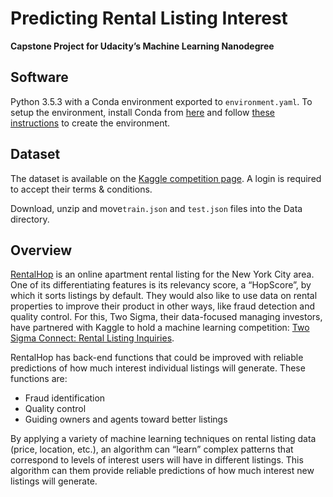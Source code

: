 # Predicting Rental Listing Interest
__Capstone Project for Udacity’s Machine Learning Nanodegree__

## Software
Python 3.5.3 with a Conda environment exported to `environment.yaml`.
To setup the environment, install Conda from [here][3] and follow [these instructions][4] to create the environment.

## Dataset
The dataset is available on the [Kaggle competition page][0]. A login is required to accept their terms & conditions.

Download, unzip and move`train.json` and `test.json` files into the Data directory.

## Overview
[RentalHop][1] is an online apartment rental listing for the New York City area. One of its differentiating features is its relevancy score, a “HopScore”, by which it sorts listings by default. They would also like to use data on rental properties to improve their product in other ways, like fraud detection and quality control. For this, Two Sigma, their data-focused managing investors, have partnered with Kaggle to hold a machine learning competition: [Two Sigma Connect: Rental Listing Inquiries][2].

RentalHop has back-end functions that could be improved with reliable predictions of how much interest individual listings will generate. These functions are:
- Fraud identification
- Quality control
- Guiding owners and agents toward better listings

By applying a variety of machine learning techniques on rental listing data (price, location, etc.), an algorithm can “learn” complex patterns that correspond to levels of interest users will have in different listings. This algorithm can them provide reliable predictions of how much interest new listings will generate.

[0]:https://www.kaggle.com/c/two-sigma-connect-rental-listing-inquiries/data
[1]:https://www.renthop.com/
[2]:https://www.kaggle.com/c/two-sigma-connect-rental-listing-inquiries

[3]:https://conda.io/docs/installation.html
[4]:https://conda.io/docs/using/envs.html#use-environment-from-file
